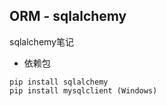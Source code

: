 ## ORM - sqlalchemy

sqlalchemy笔记

- 依赖包
```
pip install sqlalchemy
pip install mysqlclient (Windows)
```



